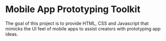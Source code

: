 Mobile App Prototyping Toolkit
==============================

The goal of this project is to provide HTML, CSS and Javascript that mimicks
the UI feel of mobile apps to assist creators with prototyping app ideas.
